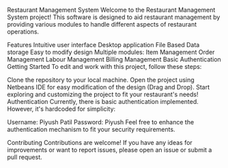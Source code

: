 Restaurant Management System
Welcome to the Restaurant Management System project! This software is designed to aid restaurant management by providing various modules to handle different aspects of restaurant operations.

Features
Intuitive user interface
Desktop application
File Based Data storage
Easy to modify design
Multiple modules:
Item Management
Order Management
Labour Management
Billing Management
Basic Authentication
Getting Started
To edit and work with this project, follow these steps:

Clone the repository to your local machine.
Open the project using Netbeans IDE for easy modification of the design (Drag and Drop).
Start exploring and customizing the project to fit your restaurant's needs!
Authentication
Currently, there is basic authentication implemented. However, it's hardcoded for simplicity:

Username: Piyush Patil
Password: Piyush
Feel free to enhance the authentication mechanism to fit your security requirements.

Contributing
Contributions are welcome! If you have any ideas for improvements or want to report issues, please open an issue or submit a pull request.
